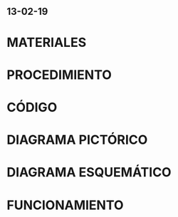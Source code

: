 ## 13-02-19
# MATERIALES 
# PROCEDIMIENTO
# CÓDIGO 
# DIAGRAMA PICTÓRICO
# DIAGRAMA ESQUEMÁTICO 
# FUNCIONAMIENTO 
